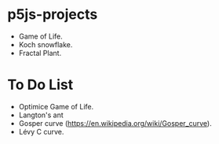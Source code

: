 # p5js-projects
 - Game of Life.
 - Koch snowflake.
 - Fractal Plant.
# To Do List
 - Optimice Game of Life.
 - Langton's ant
 - Gosper curve (https://en.wikipedia.org/wiki/Gosper_curve).
 - Lévy C curve.
 
